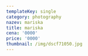```yaml
---
templateKey: single
category: photography
nazev: mariska
title: mariska
cena: '0000'
price: '0000'
thumbnail: /img/dscf71050.jpg
---
```


